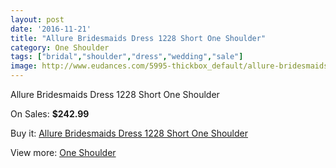 ```yaml
---
layout: post
date: '2016-11-21'
title: "Allure Bridesmaids Dress 1228 Short One Shoulder"
category: One Shoulder
tags: ["bridal","shoulder","dress","wedding","sale"]
image: http://www.eudances.com/5995-thickbox_default/allure-bridesmaids-dress-1228-short-one-shoulder.jpg
---
```

Allure Bridesmaids Dress 1228 Short One Shoulder

On Sales: **$242.99**
<a href="https://www.eudances.com/en/one-shoulder/2133-allure-bridesmaids-dress-1228-short-one-shoulder.html"><amp-img layout="responsive" width="600" height="600" src="//www.eudances.com/5995-thickbox_default/allure-bridesmaids-dress-1228-short-one-shoulder.jpg" alt="Allure Bridesmaids Dress 1228 Short One Shoulder 0" /></a>
<a href="https://www.eudances.com/en/one-shoulder/2133-allure-bridesmaids-dress-1228-short-one-shoulder.html"><amp-img layout="responsive" width="600" height="600" src="//www.eudances.com/5996-thickbox_default/allure-bridesmaids-dress-1228-short-one-shoulder.jpg" alt="Allure Bridesmaids Dress 1228 Short One Shoulder 1" /></a>
<a href="https://www.eudances.com/en/one-shoulder/2133-allure-bridesmaids-dress-1228-short-one-shoulder.html"><amp-img layout="responsive" width="600" height="600" src="//www.eudances.com/5997-thickbox_default/allure-bridesmaids-dress-1228-short-one-shoulder.jpg" alt="Allure Bridesmaids Dress 1228 Short One Shoulder 2" /></a>

Buy it: [Allure Bridesmaids Dress 1228 Short One Shoulder](https://www.eudances.com/en/one-shoulder/2133-allure-bridesmaids-dress-1228-short-one-shoulder.html "Allure Bridesmaids Dress 1228 Short One Shoulder")

View more: [One Shoulder](https://www.eudances.com/en/23-one-shoulder "One Shoulder")
